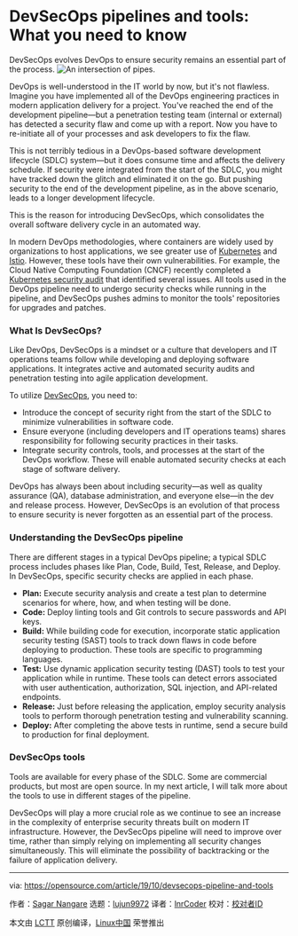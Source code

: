 [#]: collector: (lujun9972)
[#]: translator: (lnrCoder)
[#]: reviewer: ( )
[#]: publisher: ( )
[#]: url: ( )
[#]: subject: (DevSecOps pipelines and tools: What you need to know)
[#]: via: (https://opensource.com/article/19/10/devsecops-pipeline-and-tools)
[#]: author: (Sagar Nangare https://opensource.com/users/sagarnangare)

DevSecOps pipelines and tools: What you need to know
======
DevSecOps evolves DevOps to ensure security remains an essential part of
the process.
![An intersection of pipes.][1]

DevOps is well-understood in the IT world by now, but it's not flawless. Imagine you have implemented all of the DevOps engineering practices in modern application delivery for a project. You've reached the end of the development pipeline—but a penetration testing team (internal or external) has detected a security flaw and come up with a report. Now you have to re-initiate all of your processes and ask developers to fix the flaw.

This is not terribly tedious in a DevOps-based software development lifecycle (SDLC) system—but it does consume time and affects the delivery schedule. If security were integrated from the start of the SDLC, you might have tracked down the glitch and eliminated it on the go. But pushing security to the end of the development pipeline, as in the above scenario, leads to a longer development lifecycle.

This is the reason for introducing DevSecOps, which consolidates the overall software delivery cycle in an automated way.

In modern DevOps methodologies, where containers are widely used by organizations to host applications, we see greater use of [Kubernetes][2] and [Istio][3]. However, these tools have their own vulnerabilities. For example, the Cloud Native Computing Foundation (CNCF) recently completed a [Kubernetes security audit][4] that identified several issues. All tools used in the DevOps pipeline need to undergo security checks while running in the pipeline, and DevSecOps pushes admins to monitor the tools' repositories for upgrades and patches.

### What Is DevSecOps?

Like DevOps, DevSecOps is a mindset or a culture that developers and IT operations teams follow while developing and deploying software applications. It integrates active and automated security audits and penetration testing into agile application development.

To utilize [DevSecOps][5], you need to:

  * Introduce the concept of security right from the start of the SDLC to minimize vulnerabilities in software code.
  * Ensure everyone (including developers and IT operations teams) shares responsibility for following security practices in their tasks.
  * Integrate security controls, tools, and processes at the start of the DevOps workflow. These will enable automated security checks at each stage of software delivery.



DevOps has always been about including security—as well as quality assurance (QA), database administration, and everyone else—in the dev and release process. However, DevSecOps is an evolution of that process to ensure security is never forgotten as an essential part of the process.

### Understanding the DevSecOps pipeline

There are different stages in a typical DevOps pipeline; a typical SDLC process includes phases like Plan, Code, Build, Test, Release, and Deploy. In DevSecOps, specific security checks are applied in each phase.

  * **Plan:** Execute security analysis and create a test plan to determine scenarios for where, how, and when testing will be done.
  * **Code:** Deploy linting tools and Git controls to secure passwords and API keys.
  * **Build:** While building code for execution, incorporate static application security testing (SAST) tools to track down flaws in code before deploying to production. These tools are specific to programming languages.
  * **Test:** Use dynamic application security testing (DAST) tools to test your application while in runtime. These tools can detect errors associated with user authentication, authorization, SQL injection, and API-related endpoints.
  * **Release:** Just before releasing the application, employ security analysis tools to perform thorough penetration testing and vulnerability scanning.
  * **Deploy:** After completing the above tests in runtime, send a secure build to production for final deployment.



### DevSecOps tools

Tools are available for every phase of the SDLC. Some are commercial products, but most are open source. In my next article, I will talk more about the tools to use in different stages of the pipeline.

DevSecOps will play a more crucial role as we continue to see an increase in the complexity of enterprise security threats built on modern IT infrastructure. However, the DevSecOps pipeline will need to improve over time, rather than simply relying on implementing all security changes simultaneously. This will eliminate the possibility of backtracking or the failure of application delivery.

--------------------------------------------------------------------------------

via: https://opensource.com/article/19/10/devsecops-pipeline-and-tools

作者：[Sagar Nangare][a]
选题：[lujun9972][b]
译者：[lnrCoder](https://github.com/lnrCoder)
校对：[校对者ID](https://github.com/校对者ID)

本文由 [LCTT](https://github.com/LCTT/TranslateProject) 原创编译，[Linux中国](https://linux.cn/) 荣誉推出

[a]: https://opensource.com/users/sagarnangare
[b]: https://github.com/lujun9972
[1]: https://opensource.com/sites/default/files/styles/image-full-size/public/lead-images/LAW-Internet_construction_9401467_520x292_0512_dc.png?itok=RPkPPtDe (An intersection of pipes.)
[2]: https://opensource.com/resources/what-is-kubernetes
[3]: https://opensource.com/article/18/9/what-istio
[4]: https://www.cncf.io/blog/2019/08/06/open-sourcing-the-kubernetes-security-audit/
[5]: https://resources.whitesourcesoftware.com/blog-whitesource/devsecops
